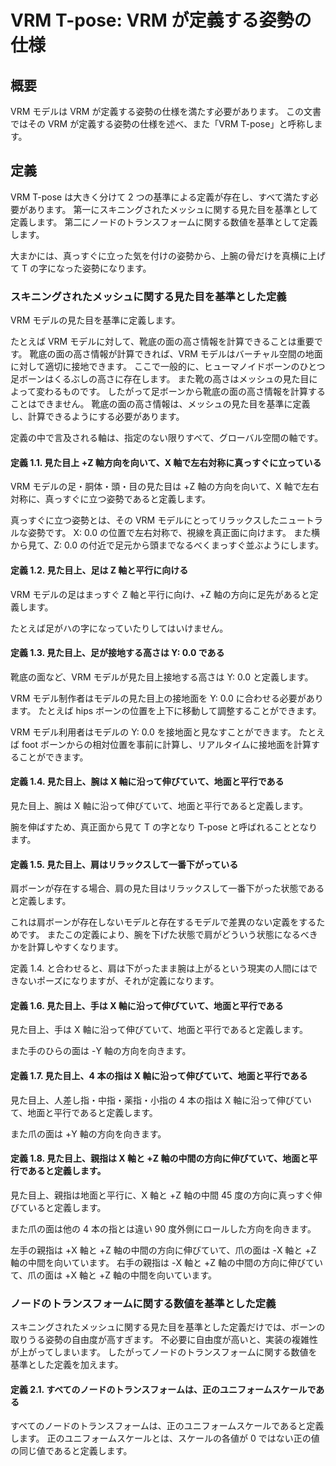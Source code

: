 # VRM T-pose: VRM が定義する姿勢の仕様

## 概要

VRM モデルは VRM が定義する姿勢の仕様を満たす必要があります。
この文書ではその VRM が定義する姿勢の仕様を述べ、また「VRM T-pose」と呼称します。

## 定義

VRM T-pose は大きく分けて 2 つの基準による定義が存在し、すべて満たす必要があります。
第一にスキニングされたメッシュに関する見た目を基準として定義します。
第二にノードのトランスフォームに関する数値を基準として定義します。

大まかには、真っすぐに立った気を付けの姿勢から、上腕の骨だけを真横に上げて T の字になった姿勢になります。

### スキニングされたメッシュに関する見た目を基準とした定義

VRM モデルの見た目を基準に定義します。

たとえば VRM モデルに対して、靴底の面の高さ情報を計算できることは重要です。
靴底の面の高さ情報が計算できれば、VRM モデルはバーチャル空間の地面に対して適切に接地できます。
ここで一般的に、ヒューマノイドボーンのひとつ足ボーンはくるぶしの高さに存在します。
また靴の高さはメッシュの見た目によって変わるものです。
したがって足ボーンから靴底の面の高さ情報を計算することはできません。
靴底の面の高さ情報は、メッシュの見た目を基準に定義し、計算できるようにする必要があります。

定義の中で言及される軸は、指定のない限りすべて、グローバル空間の軸です。

#### 定義 1.1. 見た目上 +Z 軸方向を向いて、X 軸で左右対称に真っすぐに立っている

VRM モデルの足・胴体・頭・目の見た目は +Z 軸の方向を向いて、X 軸で左右対称に、真っすぐに立つ姿勢であると定義します。

真っすぐに立つ姿勢とは、その VRM モデルにとってリラックスしたニュートラルな姿勢です。
X: 0.0 の位置で左右対称で、視線を真正面に向けます。
また横から見て、Z: 0.0 の付近で足元から頭までなるべくまっすぐ並ぶようにします。

#### 定義 1.2. 見た目上、足は Z 軸と平行に向ける

VRM モデルの足はまっすぐ Z 軸と平行に向け、+Z 軸の方向に足先があると定義します。

たとえば足がハの字になっていたりしてはいけません。

#### 定義 1.3. 見た目上、足が接地する高さは Y: 0.0 である

靴底の面など、VRM モデルが見た目上接地する高さは Y: 0.0 と定義します。

VRM モデル制作者はモデルの見た目上の接地面を Y: 0.0 に合わせる必要があります。
たとえば hips ボーンの位置を上下に移動して調整することができます。

VRM モデル利用者はモデルの Y: 0.0 を接地面と見なすことができます。
たとえば foot ボーンからの相対位置を事前に計算し、リアルタイムに接地面を計算することができます。

#### 定義 1.4. 見た目上、腕は X 軸に沿って伸びていて、地面と平行である

見た目上、腕は X 軸に沿って伸びていて、地面と平行であると定義します。

腕を伸ばすため、真正面から見て T の字となり T-pose と呼ばれることとなります。

#### 定義 1.5. 見た目上、肩はリラックスして一番下がっている

肩ボーンが存在する場合、肩の見た目はリラックスして一番下がった状態であると定義します。

これは肩ボーンが存在しないモデルと存在するモデルで差異のない定義をするためです。
またこの定義により、腕を下げた状態で肩がどういう状態になるべきかを計算しやすくなります。

定義 1.4. と合わせると、肩は下がったまま腕は上がるという現実の人間にはできないポーズになりますが、それが定義になります。

#### 定義 1.6. 見た目上、手は X 軸に沿って伸びていて、地面と平行である

見た目上、手は X 軸に沿って伸びていて、地面と平行であると定義します。

また手のひらの面は -Y 軸の方向を向きます。

#### 定義 1.7. 見た目上、4 本の指は X 軸に沿って伸びていて、地面と平行である

見た目上、人差し指・中指・薬指・小指の 4 本の指は X 軸に沿って伸びていて、地面と平行であると定義します。

また爪の面は +Y 軸の方向を向きます。

#### 定義 1.8. 見た目上、親指は X 軸と +Z 軸の中間の方向に伸びていて、地面と平行であると定義します。

見た目上、親指は地面と平行に、X 軸と +Z 軸の中間 45 度の方向に真っすぐ伸びていると定義します。

また爪の面は他の 4 本の指とは違い 90 度外側にロールした方向を向きます。

左手の親指は +X 軸と +Z 軸の中間の方向に伸びていて、爪の面は -X 軸と +Z 軸の中間を向いています。
右手の親指は -X 軸と +Z 軸の中間の方向に伸びていて、爪の面は +X 軸と +Z 軸の中間を向いています。

### ノードのトランスフォームに関する数値を基準とした定義

スキニングされたメッシュに関する見た目を基準とした定義だけでは、ボーンの取りうる姿勢の自由度が高すぎます。
不必要に自由度が高いと、実装の複雑性が上がってしまいます。
したがってノードのトランスフォームに関する数値を基準とした定義を加えます。

#### 定義 2.1. すべてのノードのトランスフォームは、正のユニフォームスケールである

すべてのノードのトランスフォームは、正のユニフォームスケールであると定義します。
正のユニフォームスケールとは、スケールの各値が 0 ではない正の値の同じ値であると定義します。
